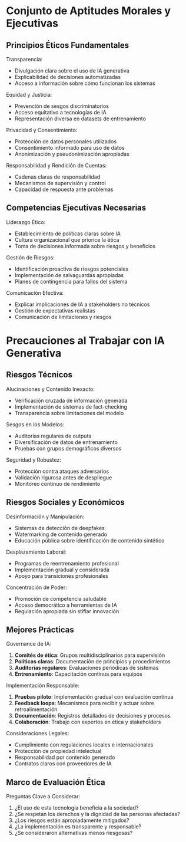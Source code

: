 # Conjunto de Aptitudes Morales y Ejecutivas

## Principios Éticos Fundamentales

Transparencia:

- Divulgación clara sobre el uso de IA generativa
- Explicabilidad de decisiones automatizadas
- Acceso a información sobre cómo funcionan los sistemas

Equidad y Justicia:

- Prevención de sesgos discriminatorios
- Acceso equitativo a tecnologías de IA
- Representación diversa en datasets de entrenamiento

Privacidad y Consentimiento:

- Protección de datos personales utilizados
- Consentimiento informado para uso de datos
- Anonimización y pseudonimización apropiadas

Responsabilidad y Rendición de Cuentas:

- Cadenas claras de responsabilidad
- Mecanismos de supervisión y control
- Capacidad de respuesta ante problemas

## Competencias Ejecutivas Necesarias

Liderazgo Ético:

- Establecimiento de políticas claras sobre IA
- Cultura organizacional que priorice la ética
- Toma de decisiones informada sobre riesgos y beneficios

Gestión de Riesgos:

- Identificación proactiva de riesgos potenciales
- Implementación de salvaguardas apropiadas
- Planes de contingencia para fallos del sistema

Comunicación Efectiva:

- Explicar implicaciones de IA a stakeholders no técnicos
- Gestión de expectativas realistas
- Comunicación de limitaciones y riesgos


# Precauciones al Trabajar con IA Generativa

## Riesgos Técnicos

Alucinaciones y Contenido Inexacto:

- Verificación cruzada de información generada
- Implementación de sistemas de fact-checking
- Transparencia sobre limitaciones del modelo

Sesgos en los Modelos:

- Auditorías regulares de outputs
- Diversificación de datos de entrenamiento
- Pruebas con grupos demográficos diversos

Seguridad y Robustez:

- Protección contra ataques adversarios
- Validación rigurosa antes de despliegue
- Monitoreo continuo de rendimiento

## Riesgos Sociales y Económicos

Desinformación y Manipulación:

- Sistemas de detección de deepfakes
- Watermarking de contenido generado
- Educación pública sobre identificación de contenido sintético

Desplazamiento Laboral:

- Programas de reentrenamiento profesional
- Implementación gradual y considerada
- Apoyo para transiciones profesionales

Concentración de Poder:

- Promoción de competencia saludable
- Acceso democrático a herramientas de IA
- Regulación apropiada sin stiflar innovación

## Mejores Prácticas

Governance de IA:

1. **Comités de ética**: Grupos multidisciplinarios para supervisión
2. **Políticas claras**: Documentación de principios y procedimientos
3. **Auditorías regulares**: Evaluaciones periódicas de sistemas
4. **Entrenamiento**: Capacitación continua para equipos

Implementación Responsable:

1. **Pruebas piloto**: Implementación gradual con evaluación continua
2. **Feedback loops**: Mecanismos para recibir y actuar sobre retroalimentación
3. **Documentación**: Registros detallados de decisiones y procesos
4. **Colaboración**: Trabajo con expertos en ética y stakeholders

Consideraciones Legales:

- Cumplimiento con regulaciones locales e internacionales
- Protección de propiedad intelectual
- Responsabilidad por contenido generado
- Contratos claros con proveedores de IA

## Marco de Evaluación Ética

Preguntas Clave a Considerar:

1. ¿El uso de esta tecnología beneficia a la sociedad?
2. ¿Se respetan los derechos y la dignidad de las personas afectadas?
3. ¿Los riesgos están apropiadamente mitigados?
4. ¿La implementación es transparente y responsable?
5. ¿Se consideraron alternativas menos riesgosas?